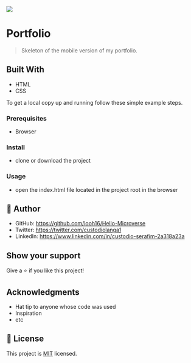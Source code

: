 ![](https://img.shields.io/badge/Microverse-blueviolet)

# Portfolio

>Skeleton of the mobile version of my portfolio.


## Built With

- HTML
- CSS

To get a local copy up and running follow these simple example steps.

### Prerequisites

- Browser

### Install

- clone or download the project

### Usage

- open the index.html file located in the project root in the browser


## 👤 **Author**

- GitHub: https://github.com/looh16/Hello-Microverse
- Twitter: https://twitter.com/custodiolanga1
- LinkedIn: https://www.linkedin.com/in/custodio-serafim-2a318a23a


## Show your support

Give a ⭐️ if you like this project!

## Acknowledgments

- Hat tip to anyone whose code was used
- Inspiration
- etc

## 📝 License

This project is [MIT](./MIT.md) licensed.
